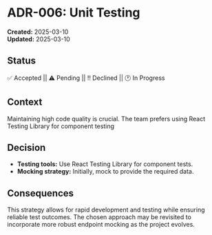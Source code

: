# ADR-006: Unit Testing

**Created:** 2025-03-10  
**Updated:** 2025-03-10

## Status

✅ Accepted || ⚠️ Pending || ‼️ Declined || 🕐 In Progress

## Context

Maintaining high code quality is crucial. The team prefers using React Testing Library for component testing<!--  and plans to use MSW for API mocking as recommended by SWR. -->

## Decision

- **Testing tools:** Use React Testing Library for component tests.
- **Mocking strategy:** Initially, mock <!-- domain hooks --> to provide the required data. <!-- This approach will be reviewed for potential integration of MSW in future iterations. -->

## Consequences

This strategy allows for rapid development and testing while ensuring reliable test outcomes. The chosen approach may be revisited to incorporate more robust endpoint mocking as the project evolves.
